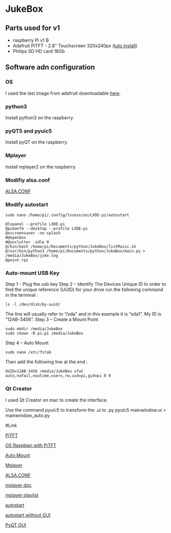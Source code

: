 # JukeBox

## Parts used for v1

- raspberry Pi v1 B
- Adafruit PiTFT - 2.8" Touchscreen 320x240px ([tuto install][1])
- Philips SD HD card 16Gb

## Software adn configuration

### OS

I used the last image from adafruit downloadable [here][2].

### python3

Install python3 on the raspberry.

### pyQT5 and pyuic5

Install pyQT on the raspberry. 

### Mplayer

Install mplayer2 on the raspberry. 

### Modifiy alsa.conf


[ALSA.CONF][ALSA.CONF]

### Modify autostart
```
sudo nano /home/pi/.config/lxsession/LXDE-pi/autostart
```

```
@lxpanel --profile LXDE-pi
@pcmanfm --desktop --profile LXDE-pi
@xscreensaver -no-splash
#@openbox
#@unclutter -idle 0
@/bin/bash /home/pi/Documents/python/JukeBox/listMusic.sh
@/usr/bin/python3 /home/pi/Documents/python/JukeBox/main.py > /media/JukeBox/juke.log
@point-rpi
```
### Auto-mount USB Key

Step 1 - Plug the usb key
Step 2 – Identify The Devices Unique ID
In order to find the unique reference (UUID) for your drive run the following command in the terminal :
```
ls -l /dev/disk/by-uuid/
```
The line will usually refer to “/sda” and in this example it is “sda1”. My ID is “12AB-3456”.
Step 3 – Create a Mount Point
```
sudo mkdir /media/JukeBox
sudo chown -R pi:pi /media/JukeBox
```
Step 4 – Auto Mount
```
sudo nano /etc/fstab
```
Then add the following line at the end :
```
UUID=12AB-3456 /media/JukeBox vfat auto,nofail,noatime,users,rw,uid=pi,gid=pi 0 0
```

### Qt Creator

I used Qt Creator on mac to create the interface.

Use the command pyuic5 to transform the .ui to .py
pyuic5 mainwindow.ui > mainwindow_auto.py

#Link

[PiTFT][1]

[OS Raspbian with PiTFT][2]

[Auto Mount][3]

[Mplayer][4]

[ALSA.CONF][ALSA.CONF]

[mplayer doc][mplayer doc]

[mplayer playlist][mplayer playlist]

[autostart][autostart]

[autostart without GUI][autostart without GUI]

[PyQT GUI][PyQT GUI]

[1]: https://learn.adafruit.com/adafruit-pitft-28-inch-resistive-touchscreen-display-raspberry-pi/downloads?view=all
[2]: https://s3.amazonaws.com/adafruit-raspberry-pi/2016-10-18-pitft-28c.zip
[3]: http://www.raspberrypi-spy.co.uk/2014/05/how-to-mount-a-usb-flash-disk-on-the-raspberry-pi/
[4]: http://www.mplayerhq.hu/DOCS/HTML/fr/index.html

[mplayer doc]: http://stackoverflow.com/questions/28664813/play-m4a-in-python-script-with-mplayer
[mplayer playlist]: https://zuttobenkyou.wordpress.com/2009/01/17/how-to-quickly-make-a-playlist-for-mplayer/
[autostart]: http://blog.startingelectronics.com/auto-start-a-desktop-application-on-the-rapberry-pi/
[autostart without GUI]: http://alexba.in/blog/2013/01/07/use-your-raspberrypi-to-power-a-company-dashboard/
[PyQT GUI]: https://www.baldengineer.com/raspberry-pi-gui-tutorial.html
[ALSA.CONF]: http://raspberrypi.stackexchange.com/questions/39928/unable-to-set-default-input-and-output-audio-device-on-raspberry-jessie

